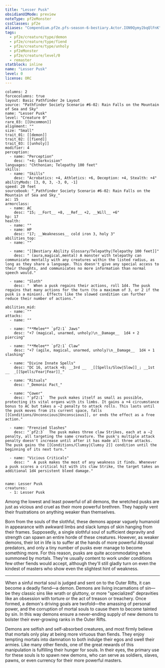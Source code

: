 ```yaml
---
title: "Lesser Pusk"
obsidianUIMode: preview
noteType: pf2eMonster
cssClasses: pf2e
aliases: "Compendium.pf2e.pfs-season-6-bestiary.Actor.ION9Qymy2bqQlFnK" 
tags:
  - pf2e/creature/type/demon
  - pf2e/creature/type/fiend
  - pf2e/creature/type/unholy
  - pf2eMonster
  - pf2e/creature/level/0
  - remaster
statblock: inline
name: "Lesser Pusk"
level: 0
license: ORC
---
```


```statblock
columns: 2
forcecolumns: true
layout: Basic Pathfinder 2e Layout
source: "Pathfinder Society Scenario #6-02: Rain Falls on the Mountain of Sea and Sky"
name: "Lesser Pusk"
level: "Creature 0"
rare_03: [[Uncommon]]
alignment: ""
size: "Small"
trait_01: [[demon]]
trait_02: [[fiend]]
trait_03: [[unholy]]
modifier: 4
perception:
  - name: "Perception"
    desc: "+4; Darkvision"
languages: "Chthonian; Telepathy 100 feet"
skills:
  - name: "Skills"
    desc: "Acrobatics: +4, Athletics: +6, Deception: +4, Stealth: +4"
abilityMods: [3, 0, 3, -3, 0, -1]
speed: 20 feet
sourcebook: "_Pathfinder Society Scenario #6-02: Rain Falls on the Mountain of Sea and Sky_"
ac: 15
armorclass:
  - name: AC
    desc: "15; __Fort__ +8, __Ref__ +2, __Will__ +6"
hp: 17
health:
  - name: ""
  - name: HP
    desc: "17; __Weaknesses__ cold iron 3, holy 3"
abilities_top:
  - name: ""

  - name: "[[Bestiary Ability Glossary/Telepathy|Telepathy 100 feet]]"
    desc: " (aura,magical,mental) A monster with telepathy can communicate mentally with any creatures within the listed radius, as long as they share a language. This doesn't give any special access to their thoughts, and communicates no more information than normal speech would."

  - name: "Sloth"
    desc: "  When a pusk regains their actions, roll 1d4. The pusk regains that many actions for the turn (to a maximum of 3, or 2 if the pusk is a minion). Effects like the slowed condition can further reduce their number of actions."

abilities_mid:
  - name: ""
attacks:
  - name: ""

  - name: "**Melee** `pf2:1` Jaws"
    desc: "+7 (magical, unarmed, unholy)\n__Damage__  1d4 + 2 piercing"

  - name: "**Melee** `pf2:1` Claw"
    desc: "+7 (agile, magical, unarmed, unholy)\n__Damage__  1d4 + 1 slashing"

  - name: "Divine Innate Spells"
    desc: "DC 16, attack +8; __3rd __  _[[Spells/Slow|Slow]]_; __1st __  _[[Spells/Fear|Fear]]_"

  - name: "Rituals"
    desc: "_Demonic Pact_"

  - name: "Cower"
    desc: "`pf2:1`  The pusk makes itself as small as possible, protecting its vital organs with its limbs. It gains a +4 circumstance bonus to AC but takes a –2 penalty to attack rolls. This lasts until the pusk moves from its current space, falls [[Conditions/Unconscious|Unconscious]], or ends the effect as a free action."

  - name: "Frenzied Slashes"
    desc: "`pf2:3`  The pusk makes three claw Strikes, each at a –2 penalty, all targeting the same creature. The pusk's multiple attack penalty doesn't increase until after it has made all three attacks. The pusk gains the [[Conditions/Clumsy|Clumsy 2]] condition until the beginning of its next turn."

  - name: "Vicious Criticals"
    desc: "  A pusk makes the most of any weakness it finds. Whenever a pusk scores a critical hit with its claw Strike, the target takes an additional 1d4 persistent bleed damage."
 
```

```encounter-table
name: Lesser Pusk
creatures:
  - 1: Lesser Pusk
```



Among the lowest and least powerful of all demons, the wretched pusks are just as vicious and cruel as their more powerful brethren. They happily vent their frustrations on anything weaker than themselves.

Born from the souls of the slothful, these demons appear vaguely humanoid in appearance with awkward limbs and slack lumps of skin hanging from their frames. Supposedly, a single slothful soul of sufficient depravity and strength can spawn an entire horde of these creatures. However, as weaker demons, their lot in life is to suffer at the hands of more powerful Abyssal predators, and only a tiny number of pusks ever manage to become something more. For this reason, pusks are quite accommodating when summoned by mortals. They're usually content to work under conditions few other fiends would accept, although they'll still gladly turn on even the kindest of masters who show even the slightest hint of weakness.

* * *

When a sinful mortal soul is judged and sent on to the Outer Rifts, it can become a deadly fiend—a demon. Demons are living incarnations of sin—be they classic sins like wrath or gluttony, or more "specialized" depravities like an obsession with torture or the act of treason or treachery. Once formed, a demon's driving goals are twofold—the amassing of personal power, and the corruption of mortal souls to cause them to become tainted by sin. In this way demons ensure a never-ending supply of new demons to bolster their ever-growing ranks in the Outer Rifts.

Demons are selfish and self-absorbed creatures, and most firmly believe that mortals only play at being more virtuous than fiends. They enjoy tempting mortals into damnation to both indulge their egos and swell their armies. Like many other fiends, one of the great rewards of this manipulation is fulfilling their hunger for souls. In their eyes, the primary use for these souls is to spawn new demons, who can serve as soldiers, slaves, pawns, or even currency for their more powerful masters.
